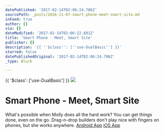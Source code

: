 ```yaml
---
datePublished: '2017-02-14T02:06:24.786Z'
sourcePath: _posts/2016-11-07-smart-phone-meet-smart-site.md
inFeed: true
author: []
via: {}
dateModified: '2017-02-14T02:06:22.601Z'
title: 'Smart Phone - Meet, Smart Site'
publisher: {}
description: '{{ ''$class'': [''use-DualBasic''] }}'
starred: false
datePublishedOriginal: '2017-02-14T02:06:24.786Z'
_type: Blurb

---
```

{{ '$class': \['use-DualBasic'\] }}
![](https://the-grid-user-content.s3-us-west-2.amazonaws.com/f726d19a-8578-409b-a617-b20c2248ea63.jpg)

# Smart Phone - Meet, Smart Site

What's possible when Molly does all the hard work? You can get things done, even on the go. Drag-n-drop builders don't play nice with fingers on phones, but she works anywhere.
[Android App][0]
[iOS App][1]

[0]: https://play.google.com/store/apps/details?id=io.thegrid.app&hl=en
[1]: https://itunes.apple.com/us/app/the-grid./id990744597?ls=1&mt=8